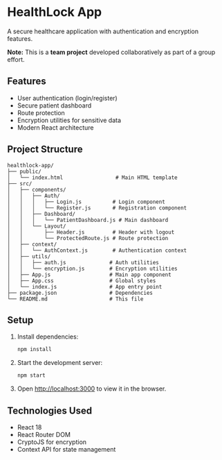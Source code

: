 # HealthLock App

A secure healthcare application with authentication and encryption features.

**Note:** This is a **team project** developed collaboratively as part of a group effort.

## Features

- User authentication (login/register)
- Secure patient dashboard
- Route protection
- Encryption utilities for sensitive data
- Modern React architecture

## Project Structure

```
healthlock-app/
├── public/
│   └── index.html                 # Main HTML template
├── src/
│   ├── components/
│   │   ├── Auth/
│   │   │   ├── Login.js          # Login component
│   │   │   └── Register.js       # Registration component
│   │   ├── Dashboard/
│   │   │   └── PatientDashboard.js # Main dashboard
│   │   └── Layout/
│   │       ├── Header.js         # Header with logout
│   │       └── ProtectedRoute.js # Route protection
│   ├── context/
│   │   └── AuthContext.js        # Authentication context
│   ├── utils/
│   │   ├── auth.js              # Auth utilities
│   │   └── encryption.js        # Encryption utilities
│   ├── App.js                   # Main app component
│   ├── App.css                  # Global styles
│   └── index.js                 # App entry point
├── package.json                 # Dependencies
└── README.md                    # This file
```

## Setup

1. Install dependencies:
   ```bash
   npm install
   ```

2. Start the development server:
   ```bash
   npm start
   ```

3. Open [http://localhost:3000](http://localhost:3000) to view it in the browser.

## Technologies Used

- React 18
- React Router DOM
- CryptoJS for encryption
- Context API for state management
